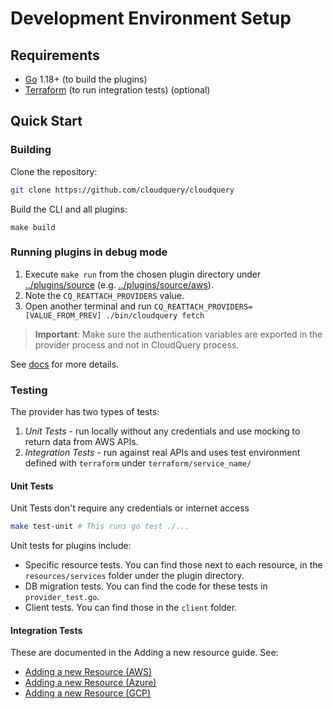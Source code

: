 # Development Environment Setup

## Requirements
 * [Go](https://go.dev/doc/install) 1.18+ (to build the plugins)
 * [Terraform](https://www.terraform.io/downloads) (to run integration tests) (optional)

## Quick Start

### Building

Clone the repository:

```bash
git clone https://github.com/cloudquery/cloudquery
```

Build the CLI and all plugins:

```
make build
```

### Running plugins in debug mode

1. Execute `make run` from the chosen plugin directory under [../plugins/source](../plugins/source) (e.g.  [../plugins/source/aws](../plugins/source/aws)).
2. Note the `CQ_REATTACH_PROVIDERS` value.
3. Open another terminal and run `CQ_REATTACH_PROVIDERS=[VALUE_FROM_PREV] ./bin/cloudquery fetch` 

> **Important**: Make sure the authentication variables are exported in the provider process and not in CloudQuery process.

See [docs](https://docs.cloudquery.io/docs/developers/debugging) for more details.

### Testing

The provider has two types of tests:

1. *Unit Tests* - run locally without any credentials and use mocking to return data from AWS APIs.
2. *Integration Tests* - run against real APIs and uses test environment defined with `terraform` under `terraform/service_name/`

#### Unit Tests

Unit Tests don't require any credentials or internet access

```bash
make test-unit # This runs go test ./...
```

Unit tests for plugins include:
- Specific resource tests. You can find those next to each resource, in the `resources/services` folder under the plugin directory.
- DB migration tests. You can find the code for these tests in `provider_test.go`.
- Client tests. You can find those in the `client` folder.

#### Integration Tests

These are documented in the Adding a new resource guide. See:
 - [Adding a new Resource (AWS)](../plugins/source/aws/docs/contributing/adding_a_new_resource.md#integration-tests)
 - [Adding a new Resource (Azure)](../plugins/source/azure/docs/contributing/adding_a_new_resource.md#integration-tests)
 - [Adding a new Resource (GCP)](../plugins/source/gcp/docs/contributing/adding_a_new_resource.md#integration-tests)
